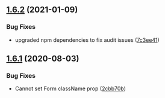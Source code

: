 ## [1.6.2](https://github.com/tgfischer/react-bootstrap-formik/compare/v1.6.1...v1.6.2) (2021-01-09)


### Bug Fixes

* upgraded npm dependencies to fix audit issues ([7c3ee41](https://github.com/tgfischer/react-bootstrap-formik/commit/7c3ee41c0f1720bd9131d6992ff13ead8567089e))

## [1.6.1](https://github.com/tgfischer/react-bootstrap-formik/compare/v1.6.0...v1.6.1) (2020-08-03)


### Bug Fixes

* Cannot set Form className prop ([2cbb70b](https://github.com/tgfischer/react-bootstrap-formik/commit/2cbb70b25b5b07ab1330a85fb7fba019624be87b))

